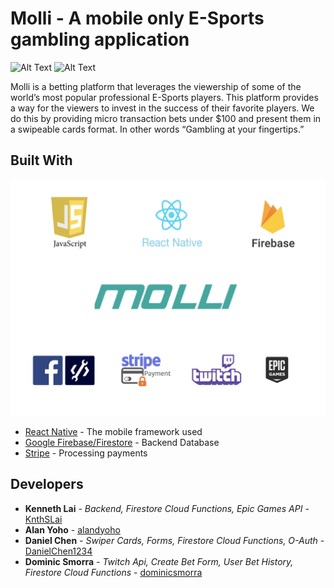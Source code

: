 # Molli - A mobile only E-Sports gambling application
![Alt Text](https://github.com/capstone-molli/molli/blob/master/src/assets/gifMolliDemoAllStream.gif)
![Alt Text](https://github.com/capstone-molli/molli/blob/master/src/assets/gifMolliDemoMainSwipe.gif)

Molli is a betting platform that leverages the viewership of some of the world’s most popular professional E-Sports players. This platform provides a way for the viewers to invest in the success of their favorite players. We do this by providing micro transaction bets under $100 and present them in a swipeable cards format. In other words “Gambling at your fingertips.”

## Built With
![Alt Text](https://github.com/capstone-molli/molli/blob/master/src/assets/lrgerMolli-with%20logos.jpg)

* [React Native](https://github.com/facebook/react-native) - The mobile framework used
* [Google Firebase/Firestore](https://firebase.google.com/) - Backend Database
* [Stripe](https://www.npmjs.com/package/stripe) - Processing payments

## Developers
* **Kenneth Lai** - *Backend, Firestore Cloud Functions, Epic Games API* - [KnthSLai](https://github.com/knthslai)
* **Alan Yoho** - [alandyoho](https://github.com/alandyoho)
* **Daniel Chen** - *Swiper Cards, Forms, Firestore Cloud Functions, O-Auth* - [DanielChen1234](https://github.com/DanielChen1234)
* **Dominic Smorra** - *Twitch Api, Create Bet Form, User Bet History, Firestore Cloud Functions* - [dominicsmorra](https://github.com/dominicsmorra)
